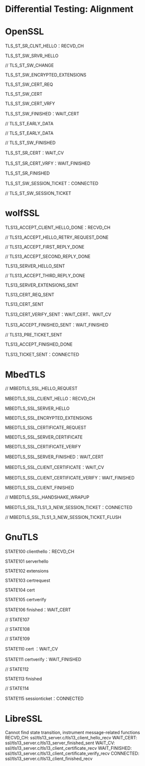 # Differential Testing: Alignment

# OpenSSL

TLS_ST_SR_CLNT_HELLO：RECVD_CH

TLS_ST_SW_SRVR_HELLO

// TLS_ST_SW_CHANGE

TLS_ST_SW_ENCRYPTED_EXTENSIONS

TLS_ST_SW_CERT_REQ

TLS_ST_SW_CERT

TLS_ST_SW_CERT_VRFY

TLS_ST_SW_FINISHED：WAIT_CERT

// TLS_ST_EARLY_DATA

// TLS_ST_EARLY_DATA

// TLS_ST_SW_FINISHED

TLS_ST_SR_CERT：WAIT_CV

TLS_ST_SR_CERT_VRFY：WAIT_FINISHED

TLS_ST_SR_FINISHED

TLS_ST_SW_SESSION_TICKET：CONNECTED

// TLS_ST_SW_SESSION_TICKET

# wolfSSL

TLS13_ACCEPT_CLIENT_HELLO_DONE：RECVD_CH

// TLS13_ACCEPT_HELLO_RETRY_REQUEST_DONE

// TLS13_ACCEPT_FIRST_REPLY_DONE

// TLS13_ACCEPT_SECOND_REPLY_DONE

TLS13_SERVER_HELLO_SENT

// TLS13_ACCEPT_THIRD_REPLY_DONE

TLS13_SERVER_EXTENSIONS_SENT

TLS13_CERT_REQ_SENT

TLS13_CERT_SENT

TLS13_CERT_VERIFY_SENT：WAIT_CERT、WAIT_CV

TLS13_ACCEPT_FINISHED_SENT：WAIT_FINISHED

// TLS13_PRE_TICKET_SENT

TLS13_ACCEPT_FINISHED_DONE

TLS13_TICKET_SENT：CONNECTED

# MbedTLS

// MBEDTLS_SSL_HELLO_REQUEST

MBEDTLS_SSL_CLIENT_HELLO：RECVD_CH

MBEDTLS_SSL_SERVER_HELLO

MBEDTLS_SSL_ENCRYPTED_EXTENSIONS

MBEDTLS_SSL_CERTIFICATE_REQUEST

MBEDTLS_SSL_SERVER_CERTIFICATE

MBEDTLS_SSL_CERTIFICATE_VERIFY

MBEDTLS_SSL_SERVER_FINISHED：WAIT_CERT

MBEDTLS_SSL_CLIENT_CERTIFICATE：WAIT_CV

MBEDTLS_SSL_CLIENT_CERTIFICATE_VERIFY：WAIT_FINISHED

MBEDTLS_SSL_CLIENT_FINISHED

// MBEDTLS_SSL_HANDSHAKE_WRAPUP

MBEDTLS_SSL_TLS1_3_NEW_SESSION_TICKET：CONNECTED

// MBEDTLS_SSL_TLS1_3_NEW_SESSION_TICKET_FLUSH

# GnuTLS

STATE100 clienthello：RECVD_CH

STATE101 serverhello

STATE102 extensions

STATE103 certrequest

STATE104 cert

STATE105 certverify

STATE106 finished：WAIT_CERT

// STATE107

// STATE108

// STATE109

STATE110 cert ：WAIT_CV

STATE111 certverify：WAIT_FINISHED

// STATE112

STATE113 finished

// STATE114

STATE115 sessionticket：CONNECTED

# LibreSSL

Cannot find state transition, instrument message-related functions
RECVD_CH: ssl/tls13_server.c/tls13_client_hello_recv
WAIT_CERT: ssl/tls13_server.c/tls13_server_finished_sent
WAIT_CV: ssl/tls13_server.c/tls13_client_certificate_recv
WAIT_FINISHED: ssl/tls13_server.c/tls13_client_certificate_verify_recv
CONNECTED: ssl/tls13_server.c/tls13_client_finished_recv
